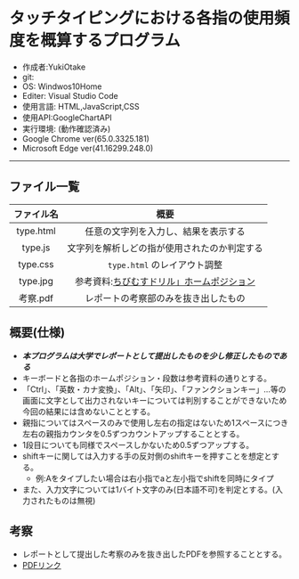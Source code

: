 # タッチタイピングにおける各指の使用頻度を概算するプログラム
- 作成者:YukiOtake
- git:
- OS: Windwos10Home
- Editer: Visual Studio Code
- 使用言語: HTML,JavaScript,CSS
- 使用API:GoogleChartAPI
- 実行環境: (動作確認済み)
- Google Chrome ver(65.0.3325.181)
- Microsoft Edge ver(41.16299.248.0)
---
## ファイル一覧
|ファイル名|概要|
|:-------:|:--:|
|type.html|任意の文字列を入力し、結果を表示する|
|type.js|文字列を解析しどの指が使用されたのか判定する|
|type.css|`type.html` のレイアウト調整|
|type.jpg|参考資料:[ちびむすドリル」ホームポジション](http://happylilac.net/sy-keyboard03.html)|
|考察.pdf|レポートの考察部のみを抜き出したもの|
## 概要(仕様)
- ***本プログラムは大学でレポートとして提出したものを少し修正したものである***
- キーボードと各指のホームポジション・段数は参考資料の通りとする。
- 「Ctrl」、「英数・カナ変換」、「Alt」、「矢印」、「ファンクションキー」…等の画面に文字として出力されないキーについては判別することができないため今回の結果には含めないこととする。
- 親指についてはスペースのみで使用し左右の指定はないため1スペースにつき左右の親指カウンタを0.5ずつカウントアップすることとする。
- 1段目についても同様でスペースしかないため0.5ずつアップする。
- shiftキーに関しては入力する手の反対側のshiftキーを押すことを想定とする。
    - 例:Aをタイプしたい場合は右小指でaと左小指でshiftを同時にタイプ
- また、入力文字については1バイト文字のみ(日本語不可)を判定とする。(入力されたものは無視)
## 考察
- レポートとして提出した考察のみを抜き出したPDFを参照することとする。
- [PDFリンク]()